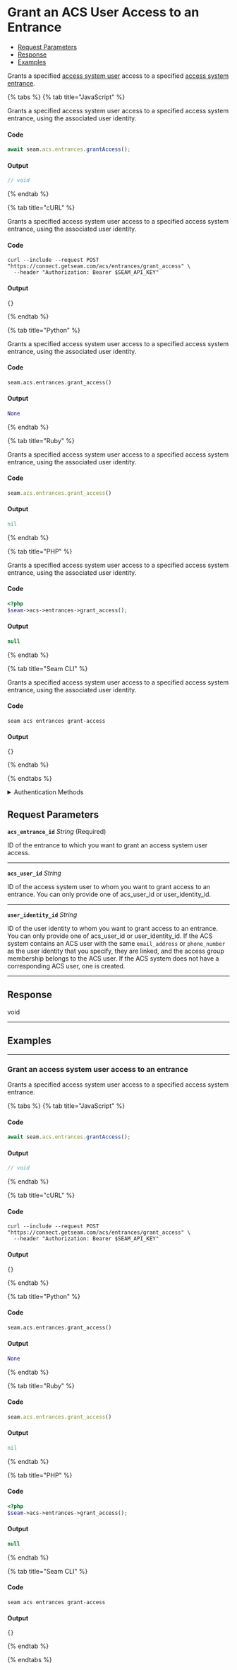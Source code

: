 # Grant an ACS User Access to an Entrance

- [Request Parameters](#request-parameters)
- [Response](#response)
- [Examples](#examples)

Grants a specified [access system user](https://docs.seam.co/latest/capability-guides/access-systems/user-management) access to a specified [access system entrance](../../../capability-guides/access-systems/retrieving-entrance-details.md).


{% tabs %}
{% tab title="JavaScript" %}

Grants a specified access system user access to a specified access system entrance, using the associated user identity.

#### Code

```javascript
await seam.acs.entrances.grantAccess();
```

#### Output

```javascript
// void
```
{% endtab %}

{% tab title="cURL" %}

Grants a specified access system user access to a specified access system entrance, using the associated user identity.

#### Code

```curl
curl --include --request POST "https://connect.getseam.com/acs/entrances/grant_access" \
  --header "Authorization: Bearer $SEAM_API_KEY"
```

#### Output

```curl
{}
```
{% endtab %}

{% tab title="Python" %}

Grants a specified access system user access to a specified access system entrance, using the associated user identity.

#### Code

```python
seam.acs.entrances.grant_access()
```

#### Output

```python
None
```
{% endtab %}

{% tab title="Ruby" %}

Grants a specified access system user access to a specified access system entrance, using the associated user identity.

#### Code

```ruby
seam.acs.entrances.grant_access()
```

#### Output

```ruby
nil
```
{% endtab %}

{% tab title="PHP" %}

Grants a specified access system user access to a specified access system entrance, using the associated user identity.

#### Code

```php
<?php
$seam->acs->entrances->grant_access();
```

#### Output

```php
null
```
{% endtab %}

{% tab title="Seam CLI" %}

Grants a specified access system user access to a specified access system entrance, using the associated user identity.

#### Code

```seam_cli
seam acs entrances grant-access
```

#### Output

```seam_cli
{}
```
{% endtab %}

{% endtabs %}


<details>

<summary>Authentication Methods</summary>

- API key
- Personal access token
  <br>Must also include the `seam-workspace` header in the request.

To learn more, see [Authentication](https://docs.seam.co/latest/api/authentication).
</details>

## Request Parameters

**`acs_entrance_id`** *String* (Required)

ID of the entrance to which you want to grant an access system user access.

---

**`acs_user_id`** *String*

ID of the access system user to whom you want to grant access to an entrance. You can only provide one of acs_user_id or user_identity_id.

---

**`user_identity_id`** *String*

ID of the user identity to whom you want to grant access to an entrance. You can only provide one of acs_user_id or user_identity_id. If the ACS system contains an ACS user with the same `email_address` or `phone_number` as the user identity that you specify, they are linked, and the access group membership belongs to the ACS user. If the ACS system does not have a corresponding ACS user, one is created.

---


## Response

void


---

## Examples

---

### Grant an access system user access to an entrance

Grants a specified access system user access to a specified access system entrance.

{% tabs %}
{% tab title="JavaScript" %}



#### Code

```javascript
await seam.acs.entrances.grantAccess();
```

#### Output

```javascript
// void
```
{% endtab %}

{% tab title="cURL" %}



#### Code

```curl
curl --include --request POST "https://connect.getseam.com/acs/entrances/grant_access" \
  --header "Authorization: Bearer $SEAM_API_KEY"
```

#### Output

```curl
{}
```
{% endtab %}

{% tab title="Python" %}



#### Code

```python
seam.acs.entrances.grant_access()
```

#### Output

```python
None
```
{% endtab %}

{% tab title="Ruby" %}



#### Code

```ruby
seam.acs.entrances.grant_access()
```

#### Output

```ruby
nil
```
{% endtab %}

{% tab title="PHP" %}



#### Code

```php
<?php
$seam->acs->entrances->grant_access();
```

#### Output

```php
null
```
{% endtab %}

{% tab title="Seam CLI" %}



#### Code

```seam_cli
seam acs entrances grant-access
```

#### Output

```seam_cli
{}
```
{% endtab %}

{% endtabs %}

